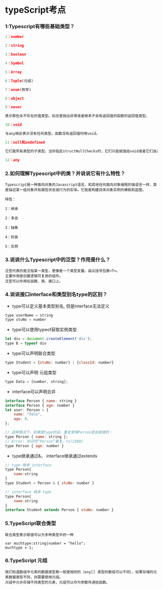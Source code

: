# typeScript考点

### 1:Typescript有哪些基础类型？
```js
1：number

2：string

3：boolean

4：Symbol

5：Array

6：Tuple(元组)

7：enum(枚举)

8：object

9：never

表示那些永不存在的值类型。如总是抛出异常或者根本不会有返回值的函数的返回值类型。

10：void

与any相反表示没有任何类型。函数没有返回值时用void。

11：null和undefined

它们是所有类型的子类型。当你指定structNullChecks时，它们只能赋值给void或者它们自己本身。

12：any

```

### 2.如何理解Typescript中的类？并说说它有什么特性？
```
Typescript是一种面向对象的Javascript语言，和其他任何面向对象编程的强语言一样，类是描述某一组对象共有属性状态或行为的实体。它就是构建具体对象实例的模板和蓝图。

特性：

1：继承

2：多态

3：抽象

4：封装

5：实例

```

### 3.说说什么Typescript中的泛型？作用是什么？
```
泛型代表的是泛指某一类型，更像是一个类型变量。由尖括号包裹<T>。
主要作用是创建逻辑可复用的组件。
泛型可以作用在函数、类、接口上。

```

### 4.说说接口interface和类型别名type的区别？

- type可以定义基本类型别名, 但是interface无法定义
```js
type userName = string
type stuNo = number
```
- type可以使用typeof获取实例类型
```js
let div = document.createElement('div');
type B = typeof div
```

- type可以声明联合类型
```js
type Student = {stuNo: number} | {classId: number}
```

- type可以声明 元组类型
```js
type Data = [number, string];
```

- interface可以声明合并
```js
interface Person { name: string }
interface Person { age: number }
let user: Person = {
    name: "Tolu",
    age: 0,
};

// 这种情况下，如果是type的话，重复使用Person是会报错的：
type Person { name: string };  
// Error: 标识符“Person”重复。ts(2300)
type Person { age: number }
```

- type继承通过&， interface继承通过extends 
```js
// type 继承 interface
type Person{
    name:string
}
type Student = Person & { stuNo: number }

// interface 继承 type
type Person{
    name:string
}
interface Student extends Person { stuNo: number }
```

### 5.TypeScript联合类型
```
联合类型表示取值可以为多种类型中的一种

var muchtype:string|number = "hello";
muchtype = 1;
```
### 6.TypeScript 元组
```
我们知道数组中元素的数据类型都一般是相同的（any[] 类型的数组可以不同），如果存储的元素数据类型不同，则需要使用元组。
元组中允许存储不同类型的元素，元组可以作为参数传递给函数。
```
